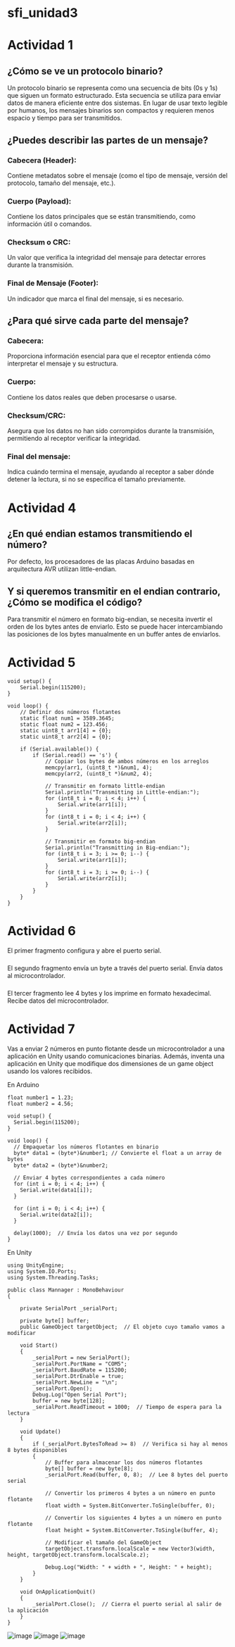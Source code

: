 # sfi_unidad3

# Actividad 1
## ¿Cómo se ve un protocolo binario?
Un protocolo binario se representa como una secuencia de bits (0s y 1s) que siguen un formato estructurado. Esta secuencia se utiliza para enviar datos de manera eficiente entre dos sistemas. En lugar de usar texto legible por humanos, los mensajes binarios son compactos y requieren menos espacio y tiempo para ser transmitidos.
## ¿Puedes describir las partes de un mensaje?
### Cabecera (Header):
Contiene metadatos sobre el mensaje (como el tipo de mensaje, versión del protocolo, tamaño del mensaje, etc.).
### Cuerpo (Payload):
Contiene los datos principales que se están transmitiendo, como información útil o comandos.
### Checksum o CRC:
Un valor que verifica la integridad del mensaje para detectar errores durante la transmisión.
### Final de Mensaje (Footer):
Un indicador que marca el final del mensaje, si es necesario.
## ¿Para qué sirve cada parte del mensaje?
### Cabecera: 
Proporciona información esencial para que el receptor entienda cómo interpretar el mensaje y su estructura.
### Cuerpo:
Contiene los datos reales que deben procesarse o usarse.
### Checksum/CRC:
Asegura que los datos no han sido corrompidos durante la transmisión, permitiendo al receptor verificar la integridad.
### Final del mensaje:
Indica cuándo termina el mensaje, ayudando al receptor a saber dónde detener la lectura, si no se especifica el tamaño previamente.


# Actividad 4
## ¿En qué endian estamos transmitiendo el número?
Por defecto, los procesadores de las placas Arduino basadas en arquitectura AVR utilizan little-endian.

## Y si queremos transmitir en el endian contrario, ¿Cómo se modifica el código?
Para transmitir el número en formato big-endian, se necesita invertir el orden de los bytes antes de enviarlo. Esto se puede hacer intercambiando las posiciones de los bytes manualmente en un buffer antes de enviarlos.

#  Actividad 5
```
void setup() {
    Serial.begin(115200);
}

void loop() {
    // Definir dos números flotantes
    static float num1 = 3589.3645;
    static float num2 = 123.456;
    static uint8_t arr1[4] = {0};
    static uint8_t arr2[4] = {0};

    if (Serial.available()) {
        if (Serial.read() == 's') {
            // Copiar los bytes de ambos números en los arreglos
            memcpy(arr1, (uint8_t *)&num1, 4);
            memcpy(arr2, (uint8_t *)&num2, 4);

            // Transmitir en formato little-endian
            Serial.println("Transmitting in Little-endian:");
            for (int8_t i = 0; i < 4; i++) {
                Serial.write(arr1[i]);
            }
            for (int8_t i = 0; i < 4; i++) {
                Serial.write(arr2[i]);
            }

            // Transmitir en formato big-endian
            Serial.println("Transmitting in Big-endian:");
            for (int8_t i = 3; i >= 0; i--) {
                Serial.write(arr1[i]);
            }
            for (int8_t i = 3; i >= 0; i--) {
                Serial.write(arr2[i]);
            }
        }
    }
}

```
# Actividad 6
El primer fragmento configura y abre el puerto serial.
###
El segundo fragmento envía un byte a través del puerto serial. Envía datos al microcontrolador.
###
El tercer fragmento lee 4 bytes y los imprime en formato hexadecimal. Recibe datos del microcontrolador.

# Actividad 7
Vas a enviar 2 números en punto flotante desde un microcontrolador a una aplicación en Unity usando comunicaciones binarias. Además, inventa una aplicación en Unity que modifique dos dimensiones de un game object usando los valores recibidos.

En Arduino
```
float number1 = 1.23;
float number2 = 4.56;

void setup() {
  Serial.begin(115200);
}

void loop() {
  // Empaquetar los números flotantes en binario
  byte* data1 = (byte*)&number1; // Convierte el float a un array de bytes
  byte* data2 = (byte*)&number2;

  // Enviar 4 bytes correspondientes a cada número
  for (int i = 0; i < 4; i++) {
    Serial.write(data1[i]);
  }

  for (int i = 0; i < 4; i++) {
    Serial.write(data2[i]);
  }

  delay(1000);  // Envía los datos una vez por segundo
}
```

En Unity
```
using UnityEngine;
using System.IO.Ports;
using System.Threading.Tasks;

public class Mannager : MonoBehaviour
{

    private SerialPort _serialPort;

    private byte[] buffer;
    public GameObject targetObject;  // El objeto cuyo tamaño vamos a modificar

    void Start()
    {
        _serialPort = new SerialPort();
        _serialPort.PortName = "COM5";
        _serialPort.BaudRate = 115200;
        _serialPort.DtrEnable = true;
        _serialPort.NewLine = "\n";
        _serialPort.Open();
        Debug.Log("Open Serial Port");
        buffer = new byte[128];
        _serialPort.ReadTimeout = 1000;  // Tiempo de espera para la lectura
    }

    void Update()
    {
        if (_serialPort.BytesToRead >= 8)  // Verifica si hay al menos 8 bytes disponibles
        {
            // Buffer para almacenar los dos números flotantes
            byte[] buffer = new byte[8];
            _serialPort.Read(buffer, 0, 8);  // Lee 8 bytes del puerto serial

            // Convertir los primeros 4 bytes a un número en punto flotante
            float width = System.BitConverter.ToSingle(buffer, 0);

            // Convertir los siguientes 4 bytes a un número en punto flotante
            float height = System.BitConverter.ToSingle(buffer, 4);

            // Modificar el tamaño del GameObject
            targetObject.transform.localScale = new Vector3(width, height, targetObject.transform.localScale.z);

            Debug.Log("Width: " + width + ", Height: " + height);
        }
    }

    void OnApplicationQuit()
    {
        _serialPort.Close();  // Cierra el puerto serial al salir de la aplicación
    }
}

```

![image](https://github.com/user-attachments/assets/62648f45-6e48-4228-9105-04e74492513e)
![image](https://github.com/user-attachments/assets/e2086c75-011f-49cf-abfa-77e5ee34e3f1)
![image](https://github.com/user-attachments/assets/a45d3f9b-13c6-4fa4-97bb-f9120a2fc8f8)



